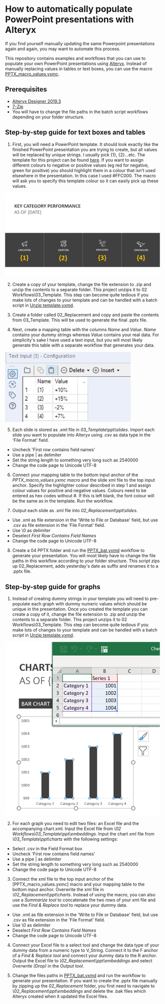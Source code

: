 # How to automatically populate PowerPoint presentations with Alteryx

If you find yourself manually updating the same Powerpoint presentations again and again, you may want to automate this process.

This repository contains examples and workflows that you can use to populate your own PowerPoint presentations using [Alteryx](https://www.alteryx.com/products/alteryx-platform/alteryx-designer). Instead of manually replacing values in tables or text boxes, you can use the macro [PPTX_macro_values.yxmc](https://github.com/lb930/Alteryx_projects/blob/main/Populating%20pptx%20files/02%20Workflows/PPTX_macro_values.yxmc).

## Prerequisites

* [Alteryx Designer 2019.3](https://www.alteryx.com/products/alteryx-platform/alteryx-designer)
* [7-Zip](https://www.7-zip.org/)
* You will have to change the file paths in the batch script workflows depending on your folder structure.

## Step-by-step guide for text boxes and tables

1. First, you will need a PowerPoint template. It should look exactly like the finished PowerPoint presentation you are trying to create, but all values will be replaced by unique strings. I usually pick {1}, {2}...etc.
The template for this project can be found [here](https://github.com/lb930/Alteryx_projects/blob/main/Populating%20pptx%20files/02%20Workflows/template.pptx). If you want to assign different colours to negative or positive values (eg red for negative, green for positive) you should highlight them in a colour that isn't used elsewhere in the presentation. In this case I used #FFC000. The macro will ask you to specify this template colour so it can easily pick up these values.

![Template](https://raw.githubusercontent.com/lb930/Alteryx_projects/main/Populating%20pptx%20files/01%20Screenshots/slide2.PNG)

2. Create a copy of your template, change the file extension to .zip and unzip the contents to a separate folder. This project unzips it to 02 Workflows\03_Template. This step can become quite tedious if you make lots of changes to your template and can be handled with a batch script in [Unzip template.yxmd](https://github.com/lb930/Alteryx_projects/blob/main/Populating%20pptx%20files/02%20Workflows/00%20Unzip%20template.yxmd).

3. Create a folder called 02_Replacement and copy and paste the contents from 03_Template. This will be used to generate the final .pptx file.

4. Next, create a mapping table with the columns *Name* and *Value*. *Name* contains your dummy strings whereas *Value* contains your real data. For simplicity's sake I have used a text input, but you will most likely generate this table with a separate workflow that generates your data.

![mapping table](https://raw.githubusercontent.com/lb930/Alteryx_projects/main/Populating%20pptx%20files/01%20Screenshots/Mapping_table.JPG)

5. Each slide is stored as .xml file in *03_Template\ppt\slides*. Import each slide you want to populate into Alteryx using .csv as data type in the 'File Format' field. 

* Uncheck 'First row contains field names'
* Use a pipe | as delimiter
* Set the string length to something very long such as 2540000
* Change the code page to Unicode UTF-8


6. Connect your mapping table to the bottom input anchor of the *PPTX_macro_values.yxmc macro* and the slide xml file to the top input anchor. Specify the highlighter colour described in step 1 and assign colour values for positive and negative values. Colours need to be entered as hex codes without #. If this is left blank, the font colour will be the same as in the template. Run the workflow.

7. Output each slide as .xml file into *02_Replacement\ppt\slides*.

* Use .xml as file extension in the 'Write to File or Database' field, but use .csv as file extension in the 'File Format' field.
* Use \0 as delimiter
* Deselect *First Row Contains Field Names*
* Change the code page to Unicode UTF-8

8. Create a 04 PPTX folder and run the [PPTX_bat.yxmd](https://github.com/lb930/Alteryx_projects/blob/main/Populating%20pptx%20files/02%20Workflows/03%20PPTX%20bat.yxmd) workflow to generate your presentation. You will most likely have to change the file paths in this workflow according to your folder structure. This script zips up 02_Replacement, adds yesterday's date as suffix and renames it to a .pptx file.

## Step-by-step guide for graphs

1. Instead of creating dummy strings in your template you will need to pre-populate each graph with dummy numeric values which should be unique in the presentation. Once you created the template you can create a copy of it, change the file extension to .zip and unzip the contents to a separate folder. This project unzips it to 02 Workflows\03_Template. This step can become quite tedious if you make lots of changes to your template and can be handled with a batch script in [Unzip template.yxmd](https://github.com/lb930/Alteryx_projects/blob/main/Populating%20pptx%20files/02%20Workflows/00%20Unzip%20template.yxmd).

![Graph](https://raw.githubusercontent.com/lb930/Alteryx_projects/main/Populating%20pptx%20files/01%20Screenshots/graphs.PNG)

2. For each graph you need to edit two files: an Excel file and the accompanying chart.xml. Input the Excel file from *\02 Workflows\03_Template\ppt\embeddings*. Input the chart xml file from *\03_Template\ppt\charts* with the following settings:

* Select .csv in the Field Format box
* Uncheck 'First row contains field names'
* Use a pipe | as delimiter
* Set the string length to something very long such as 2540000
* Change the code page to Unicode UTF-8

3. Connect the xml file to the top input anchor of the [PPTX_macro_values.yxmc] macro and your mapping table to the bottom input anchor. Overwrite the xml file in *\02_Replacement\ppt\charts*. Instead of using the macro, you can also use a *Summarize tool* to concatenate the two rows of your xml file and use the *Find & Replace tool* to replace your dummy data.

* Use .xml as file extension in the 'Write to File or Database' field, but use .csv as file extension in the 'File Format' field.
* Use \0 as delimiter
* Deselect *First Row Contains Field Names*
* Change the code page to Unicode UTF-8

4. Connect your Excel file to a select tool and change the data type of your dummy data from a numeric type to V_String. Connect it to the F anchor of a *Find & Replace tool* and connect your dummy data to the R anchor. Output the Excel file to *\02_Replacement\ppt\embeddings* and select *Overwrite (Drop)* in the *Output tool*.

5. Change the files paths in [PPTX_bat.yxmd](https://github.com/lb930/Alteryx_projects/blob/main/Populating%20pptx%20files/02%20Workflows/03%20PPTX%20bat.yxmd) and run the workflow to generate your presentation. If you want to create the .pptx file manually by zipping up the *02_Replacement* folder, you first need to navigate to *\02_Replacement\ppt\embeddings* and delete the .bak files which Alteryx created when it updated the Excel files.
